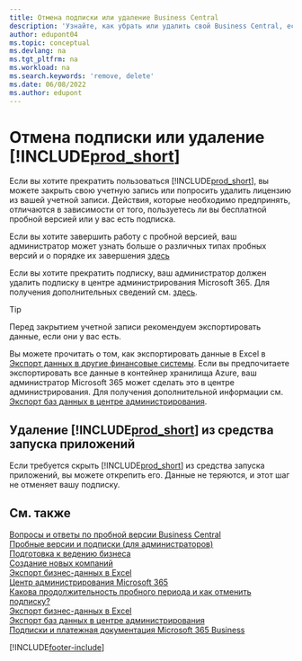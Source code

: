 ```yaml
---
title: Отмена подписки или удаление Business Central
description: 'Узнайте, как убрать или удалить свой Business Central, если у вас есть пробная подписка или если у вас есть платная подписка.'
author: edupont04
ms.topic: conceptual
ms.devlang: na
ms.tgt_pltfrm: na
ms.workload: na
ms.search.keywords: 'remove, delete'
ms.date: 06/08/2022
ms.author: edupont
---
```

# <a name="unsubscribe-or-remove-"></a><a name="unsubscribe-or-remove-"></a>Отмена подписки или удаление [!INCLUDE[prod_short](includes/prod_short.md)]

Если вы хотите прекратить пользоваться [!INCLUDE[prod_short](includes/prod_short.md)], вы можете закрыть свою учетную запись или попросить удалить лицензию из вашей учетной записи. Действия, которые необходимо предпринять, отличаются в зависимости от того, пользуетесь ли вы бесплатной пробной версией или у вас есть подписка.  

Если вы хотите завершить работу с пробной версией, ваш администратор может узнать больше о различных типах пробных версий и о порядке их завершения [здесь](/dynamics365/business-central/dev-itpro/administration/trials-subscriptions)  

Если вы хотите прекратить подписку, ваш администратор должен удалить подписку в центре администрирования Microsoft 365. Для получения дополнительных сведений см. [здесь](/dynamics365/business-central/dev-itpro/administration/trials-subscriptions?#removing-a-subscription).  

> [!TIP]
> Перед закрытием учетной записи рекомендуем экспортировать данные, если они у вас есть.

Вы можете прочитать о том, как экспортировать данные в Excel в [Экспорт данных в другие финансовые системы](about-export-data.md#exporting-data-to-other-finance-systems). Если вы предпочитаете экспортировать все данные в контейнер хранилища Azure, ваш администратор Microsoft 365 может сделать это в центре администрирования. Для получения дополнительной информации см. [Экспорт баз данных в центре администрирования](/dynamics365/business-central/dev-itpro/administration/tenant-admin-center-database-export).  

## <a name="removing--from-your-app-launcher"></a><a name="removing--from-your-app-launcher"></a>Удаление [!INCLUDE[prod_short](includes/prod_short.md)] из средства запуска приложений

Если требуется скрыть [!INCLUDE[prod_short](includes/prod_short.md)] из средства запуска приложений, вы можете открепить его. Данные не теряются, и этот шаг не отменяет вашу подписку.  

## <a name="see-also"></a><a name="see-also"></a>См. также

[Вопросы и ответы по пробной версии Business Central](trial-faq.md)  
[Пробные версии и подписки (для администраторов)](/dynamics365/business-central/dev-itpro/administration/trials-subscriptions)  
[Подготовка к ведению бизнеса](ui-get-ready-business.md)  
[Создание новых компаний](about-new-company.md)  
[Экспорт бизнес-данных в Excel](about-export-data.md)  
[Центр администрирования Microsoft 365](https://admin.microsoft.com/)  
[Какова продолжительность пробного периода и как отменить подписку?](https://community.dynamics.com/business/b/financials/archive/2016/11/28/how-long-is-the-trial-period-and-how-do-i-cancel)  
[Экспорт бизнес-данных в Excel](about-export-data.md)  
[Экспорт баз данных в центре администрирования](/dynamics365/business-central/dev-itpro/administration/tenant-admin-center-database-export)  
[Подписки и платежная документация Microsoft 365 Business](/microsoft-365/commerce/)  

[!INCLUDE[footer-include](includes/footer-banner.md)]
